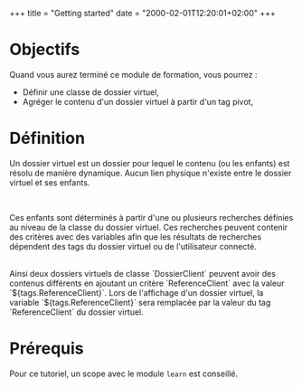 +++
title = "Getting started"
date = "2000-02-01T12:20:01+02:00"
+++

# Objectifs

Quand vous aurez terminé ce module de formation, vous pourrez :

* Définir une classe de dossier virtuel,
* Agréger le contenu d'un dossier virtuel à partir d'un tag pivot,

<!--
* Action de création si permission `UPDATE_CONTENT`,
* Vue tabulaire ou ARender (si document),
* Switcher de mode (avec explication des feuilles selon le mode).
-->

# Définition

Un dossier virtuel est un dossier pour lequel le contenu (ou les enfants) est résolu de manière dynamique. Aucun lien physique n'existe entre le dossier virtuel et ses enfants.

<br/>

Ces enfants sont déterminés à partir d'une ou plusieurs recherches définies au niveau de la classe du dossier virtuel. Ces recherches peuvent contenir des critères avec des variables afin que les résultats de recherches dépendent des tags du dossier virtuel ou de l'utilisateur connecté.

<br/>
Ainsi deux dossiers virtuels de classe `DossierClient` peuvent avoir des contenus différents en ajoutant un critère `ReferenceClient` avec la valeur `${tags.ReferenceClient}`. Lors de l'affichage d'un dossier virtuel, la variable `${tags.ReferenceClient}` sera remplacée par la valeur du tag `ReferenceClient` du dossier virtuel.

# Prérequis

Pour ce tutoriel, un scope avec le module `learn` est conseillé.